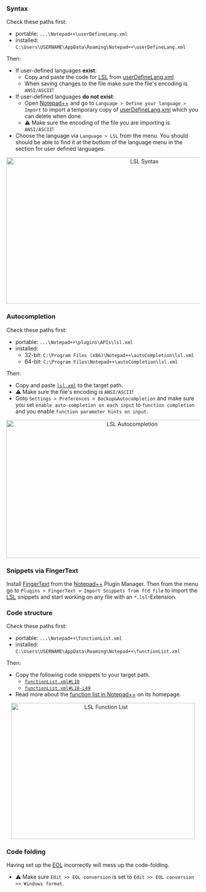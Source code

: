 ### Syntax

Check these paths first:

* portable: `...\Notepad++\userDefineLang.xml`
* installed: `C:\Users\USERNAME\AppData\Roaming\Notepad++\userDefineLang.xml`

Then:

* If user-defined languages **exist**:
  * Copy and paste the code for [LSL](https://wiki.secondlife.com/wiki/LSL_Portal) from [userDefineLang.xml](userDefineLang.xml).
  * When saving changes to the file make sure the file's encoding is `ANSI/ASCII`!
* If user-defined languages **do not exist**:
  * Open [Notepad++](https://www.notepad-plus-plus.org/) and go to `Language > Define your language > Import` to import a temporary copy of [userDefineLang.xml](userDefineLang.xml) which you can delete when done.
  * :warning: Make sure the encoding of the file you are importing is `ANSI/ASCII`!
* Choose the language via `Language > LSL` from the menu. You should should be able to find it at the bottom of the language menu in the section for user defined languages.

<p align="center">
<img src="https://raw.githubusercontent.com/buildersbrewery/linden-scripting-language/master/notepad%2B%2B/_assets/lsl_syntax.png" alt="LSL Syntax" width="704px" height="382px">
</p>

### Autocompletion

Check these paths first:

* portable: `...\Notepad++\plugins\APIs\lsl.xml`
* installed:
  * 32-bit: `C:\Program Files (x86)\Notepad++\autoCompletion\lsl.xml`
  * 64-bit: `C:\Program Files\Notepad++\autoCompletion\lsl.xml`

Then:

* Copy and paste [`lsl.xml`](plugins/APIs/lsl.xml) to the target path.
* :warning: Make sure the file's encoding is `ANSI/ASCII`!
* Goto `Settings > Preferences > Backup&Autocompletion` and make sure you set `enable auto-completion on each input` to `function completion` and you enable `function parameter hints on input`.

<p align="center">
<img src="https://raw.githubusercontent.com/buildersbrewery/linden-scripting-language/master/notepad%2B%2B/_assets/lsl_autocompletion.gif" alt="LSL Autocompletion" width="640px" height="360px">
</p>

### Snippets via FingerText

Install [FingerText](https://github.com/erinata/FingerText) from the [Notepad++](https://www.notepad-plus-plus.org/) Plugin Manager. Then from the menu go to `Plugins > FingerText > Import Snippets from ftd file` to import the [LSL](https://wiki.secondlife.com/wiki/LSL_Portal) snippets and start working on any file with an `*.lsl`-Extension.

### Code structure

Check these paths first:

* portable: `...\Notepad++\functionList.xml`
* installed: `C:\Users\USERNAME\AppData\Roaming\Notepad++\functionList.xml`

Then:

* Copy the following code snippets to your target path.
  * [`functionList.xml#L10`](functionList.xml#L10)
  * [`functionList.xml#L18-L49`](functionList.xml#L18-L49)
* Read more about the [function list in Notepad++](https://www.notepad-plus-plus.org/features/function-list.html) on its homepage.

<p align="center">
<img src="https://raw.githubusercontent.com/buildersbrewery/linden-scripting-language/master/notepad%2B%2B/_assets/lsl_function_list.png" alt="LSL Function List" width="480px" height="355px">
</p>

### Code folding

Having set up the [EOL](https://en.wikipedia.org/wiki/Newline) incorrectly will mess up the code-folding.

* :warning: Make sure `Edit >> EOL conversion` is set to `Edit >> EOL conversion >> Windows format`.
